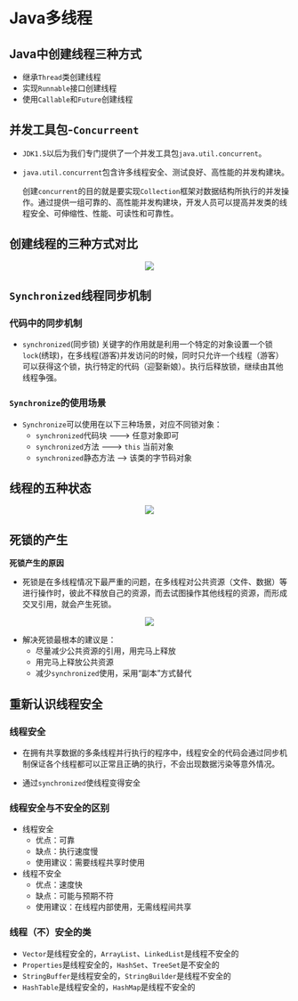 # Java多线程



## Java中创建线程三种方式



- 继承`Thread`类创建线程
- 实现`Runnable`接口创建线程
- 使用`Callable`和`Future`创建线程



## 并发工具包-`Concurreent`



- `JDK1.5`以后为我们专门提供了一个并发工具包`java.util.concurrent`。

- `java.util.concurrent`包含许多线程安全、测试良好、高性能的并发构建块。

  创建`concurrent`的目的就是要实现`Collection`框架对数据结构所执行的并发操作。通过提供一组可靠的、高性能并发构建块，开发人员可以提高并发类的线程安全、可伸缩性、性能、可读性和可靠性。



## 创建线程的三种方式对比



<div align="center">
<img src="https://github.com/ZP-AlwaysWin/Java-Learn/blob/master/Java%E5%A4%9A%E7%BA%BF%E7%A8%8B%E4%B8%8E%E5%B9%B6%E5%8F%91/Java%E5%A4%9A%E7%BA%BF%E7%A8%8B%E4%B8%8E%E5%B9%B6%E5%8F%91%E7%9A%84%E5%9B%BE%E7%89%87/%E5%88%9B%E5%BB%BA%E7%BA%BF%E7%A8%8B%E7%9A%84%E4%B8%89%E7%A7%8D%E6%96%B9%E5%BC%8F%E5%AF%B9%E6%AF%94.PNG" />
</div>


## `Synchronized`线程同步机制



### 代码中的同步机制



- `synchronized`(同步锁) 关键字的作用就是利用一个特定的对象设置一个锁`lock`(绣球)，在多线程(游客)并发访问的时候，同时只允许一个线程（游客）可以获得这个锁，执行特定的代码（迎娶新娘）。执行后释放锁，继续由其他线程争强。



### `Synchronize`的使用场景



- `Synchronize`可以使用在以下三种场景，对应不同锁对象：
  - `synchronized`代码块 ---> 任意对象即可
  - `synchronized`方法 ---> `this` 当前对象
  - `synchronized`静态方法 --> 该类的字节码对象



## 线程的五种状态



<div align="center">
<img src="https://github.com/ZP-AlwaysWin/Java-Learn/blob/master/Java%E5%A4%9A%E7%BA%BF%E7%A8%8B%E4%B8%8E%E5%B9%B6%E5%8F%91/Java%E5%A4%9A%E7%BA%BF%E7%A8%8B%E4%B8%8E%E5%B9%B6%E5%8F%91%E7%9A%84%E5%9B%BE%E7%89%87/%E7%BA%BF%E7%A8%8B%E7%9A%84%E4%BA%94%E7%A7%8D%E7%8A%B6%E6%80%81.PNG" />
</div>





## 死锁的产生

**死锁产生的原因**



- 死锁是在多线程情况下最严重的问题，在多线程对公共资源（文件、数据）等进行操作时，彼此不释放自己的资源，而去试图操作其他线程的资源，而形成交叉引用，就会产生死锁。


<div align="center">
<img src="https://github.com/ZP-AlwaysWin/Java-Learn/blob/master/Java%E5%A4%9A%E7%BA%BF%E7%A8%8B%E4%B8%8E%E5%B9%B6%E5%8F%91/Java%E5%A4%9A%E7%BA%BF%E7%A8%8B%E4%B8%8E%E5%B9%B6%E5%8F%91%E7%9A%84%E5%9B%BE%E7%89%87/%E6%AD%BB%E9%94%81%E4%BA%A7%E7%94%9F%E7%9A%84%E5%8E%9F%E5%9B%A0.PNG" />
</div>



- 解决死锁最根本的建议是：
  - 尽量减少公共资源的引用，用完马上释放
  - 用完马上释放公共资源
  - 减少`synchronized`使用，采用“副本”方式替代



## 重新认识线程安全



### 线程安全



- 在拥有共享数据的多条线程并行执行的程序中，线程安全的代码会通过同步机制保证各个线程都可以正常且正确的执行，不会出现数据污染等意外情况。

- 通过`synchronized`使线程变得安全



### 线程安全与不安全的区别



- 线程安全
  - 优点：可靠
  - 缺点：执行速度慢
  - 使用建议：需要线程共享时使用
- 线程不安全
  - 优点：速度快
  - 缺点：可能与预期不符
  - 使用建议：在线程内部使用，无需线程间共享



### 线程（不）安全的类



- `Vector`是线程安全的，`ArrayList`、`LinkedList`是线程不安全的
- `Properties`是线程安全的，`HashSet`、`TreeSet`是不安全的
- `StringBuffer`是线程安全的，`StringBuilder`是线程不安全的
- `HashTable`是线程安全的，`HashMap`是线程不安全的



